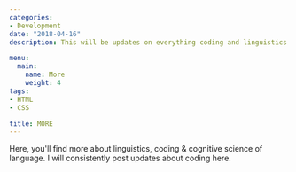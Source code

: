 ```yaml
---
categories:
- Development
date: "2018-04-16"
description: This will be updates on everything coding and linguistics related

menu:
  main:
    name: More
    weight: 4
tags:
- HTML
- CSS

title: MORE
---
```


Here, you'll find more about linguistics, coding & cognitive science of language. I will consistently post updates about coding here.
